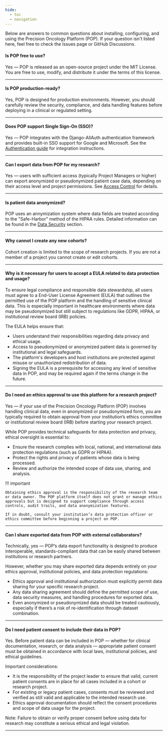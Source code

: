 ```yaml
---
hide:
  - toc
  - navigation
---
```


Below are answers to common questions about installing, configuring, and using the Precision Oncology Platform (POP). If your question isn't listed here, feel free to check the Issues page or GitHub Discussions.


#### Is POP free to use?
Yes — POP is released as an open-source project under the MIT License. You are free to use, modify, and distribute it under the terms of this license.

--- 


#### Is POP production-ready?
Yes, POP is designed for production environments. However, you should carefully review the security, compliance, and data handling features before deploying in a clinical or regulated setting.

--- 


#### Does POP support Single Sign-On (SSO)?
Yes — POP integrates with the Django-AllAuth authentication framework and provides built-in SSO support for Google and Microsoft. See the [Authentication guide](../security/authentication) for integration instructions.

--- 


#### Can I export data from POP for my research?
Yes — users with sufficient access (typically Project Managers or higher) can export anonymized or pseudonymized patient case data, depending on their access level and project permissions. See [Access Control](../security/permissions) for details.

--- 

#### Is patient data anonymized?
POP uses an annymization system where data fields are treated according to the "Safe-Harbor" method of the HIPAA rules. Detailed information can be found in the [Data Security](../security/data_security/) section.

--- 

#### Why cannot I create any new cohorts?
Cohort creation is limited to the scope of research projects. If you are not a member of a project you cannot create or edit cohorts.

--- 


#### Why is it necessary for users to accept a EULA related to data protection and usage?
To ensure legal compliance and responsible data stewardship, all users must agree to a End-User License Agreement (EULA) that outlines the permitted use of the POP platform and the handling of sensitive clinical data. This is especially important in healthcare environments where data may be pseudonymized but still subject to regulations like GDPR, HIPAA, or institutional review board (IRB) policies.

The EULA helps ensure that:

- Users understand their responsibilities regarding data privacy and ethical usage.
- Access to pseudonymized or anonymized patient data is governed by institutional and legal safeguards.
- The platform's developers and host institutions are protected against misuse or unauthorized redistribution of data.
- Signing the EULA is a prerequisite for accessing any level of sensitive data in POP, and may be required again if the terms change in the future.

--- 


#### Do I need an ethics approval to use this platform for a research project?
Yes — if your use of the Precision Oncology Platform (POP) involves handling clinical data, even in anonymized or pseudonymized form, you are typically required to obtain approval from your institution’s ethics committee or institutional review board (IRB) before starting your research project.

While POP provides technical safeguards for data protection and privacy, ethical oversight is essential to:

- Ensure the research complies with local, national, and international data protection regulations (such as GDPR or HIPAA).
- Protect the rights and privacy of patients whose data is being processed.
- Review and authorize the intended scope of data use, sharing, and analysis.

!!! important

    Obtaining ethics approval is the responsibility of the research team or data owner. The POP platform itself does not grant or manage ethics approvals but is designed to support compliance through access controls, audit trails, and data anonymization features.

    If in doubt, consult your institution’s data protection officer or ethics committee before beginning a project on POP.

--- 


#### Can I share exported data from POP with external collaborators?
Technically, yes — POP’s data export functionality is designed to produce interoperable, standards-compliant data that can be easily shared between institutions or research partners.

However, whether you may share exported data depends entirely on your ethics approval, institutional policies, and data protection regulations:

- Ethics approval and institutional authorization must explicitly permit data sharing for your specific research project.
- Any data sharing agreement should define the permitted scope of use, data security measures, and handling procedures for exported data.
- Even anonymized or pseudonymized data should be treated cautiously, especially if there’s a risk of re-identification through dataset combination.

--- 


#### Do I need patient consent to include their data in POP?
Yes. Before patient data can be included in POP — whether for clinical documentation, research, or data analysis — appropriate patient consent must be obtained in accordance with local laws, institutional policies, and ethical guidelines.

Important considerations:

- It is the responsibility of the project leader to ensure that valid, current patient consents are in place for all cases included in a cohort or research project.
- For existing or legacy patient cases, consents must be reviewed and verified as still valid and applicable to the intended research use.
- Ethics approval documentation should reflect the consent procedures and scope of data usage for the project.

Note: Failure to obtain or verify proper consent before using data for research may constitute a serious ethical and legal violation.

--- 

